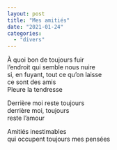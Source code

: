 ```yaml
---
layout: post
title: "Mes amitiés"
date: "2021-01-24"
categories:
  - "divers"
---
```


À quoi bon de toujours fuir  
l’endroit qui semble nous nuire  
si, en fuyant, tout ce qu’on laisse  
ce sont des amis  
Pleure la tendresse  

Derrière moi reste toujours  
derrière moi, toujours  
reste l’amour  

Amitiés inestimables  
qui occupent toujours mes pensées  
